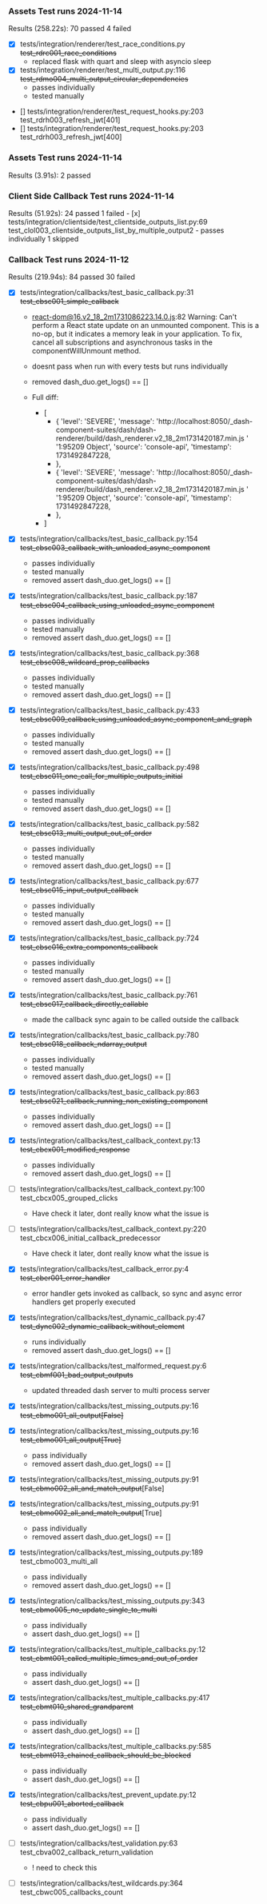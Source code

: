 ### Assets Test runs 2024-11-14
Results (258.22s):
70 passed
4 failed
  - [x] tests/integration/renderer/test_race_conditions.py ~~test_rdrc001_race_conditions~~
    - replaced flask with quart and sleep with asyncio sleep
  - [x] tests/integration/renderer/test_multi_output.py:116 ~~test_rdmo004_multi_output_circular_dependencies~~
    - passes individually 
    - tested manually
  - [] tests/integration/renderer/test_request_hooks.py:203 test_rdrh003_refresh_jwt[401]
  - [] tests/integration/renderer/test_request_hooks.py:203 test_rdrh003_refresh_jwt[400]

### Assets Test runs 2024-11-14
Results (3.91s):
  2 passed

### Client Side Callback Test runs 2024-11-14
Results (51.92s):
24 passed
  1 failed
    - [x] tests/integration/clientside/test_clientside_outputs_list.py:69 test_clol003_clientside_outputs_list_by_multiple_output2
      - passes individually
  1 skipped


### Callback Test runs 2024-11-12

Results (219.94s):
84 passed
30 failed
  - [x] tests/integration/callbacks/test_basic_callback.py:31 ~~test_cbsc001_simple_callback~~ 
    - react-dom@16.v2_18_2m1731086223.14.0.js:82 Warning: Can't perform a React state update on an unmounted component. This is a no-op, but it indicates a memory leak in your application. To fix, cancel all subscriptions and asynchronous tasks in the componentWillUnmount method.

    - doesnt pass when run with every tests but runs individually

    - removed dash_duo.get_logs() == [] 

    - Full diff:

        - [
            + {
                'level': 'SEVERE',
                'message': 'http://localhost:8050/_dash-component-suites/dash/dash-renderer/build/dash_renderer.v2_18_2m1731420187.min.js '
                 '1:95209 Object',
                 'source': 'console-api',
                 'timestamp': 1731492847228,
            + },
            + {
                 'level': 'SEVERE',
                 'message': 'http://localhost:8050/_dash-component-suites/dash/dash-renderer/build/dash_renderer.v2_18_2m1731420187.min.js '
                '1:95209 Object',
                'source': 'console-api',
                'timestamp': 1731492847228,
            + },
        + ]

  - [x] tests/integration/callbacks/test_basic_callback.py:154 ~~test_cbsc003_callback_with_unloaded_async_component~~
    - passes individually 
    - tested manually
    - removed assert dash_duo.get_logs() == []
  - [x] tests/integration/callbacks/test_basic_callback.py:187 ~~test_cbsc004_callback_using_unloaded_async_component~~
    - passes individually 
    - tested manually
    - removed assert dash_duo.get_logs() == []
  - [x] tests/integration/callbacks/test_basic_callback.py:368 ~~test_cbsc008_wildcard_prop_callbacks~~
    - passes individually 
    - tested manually
    - removed assert dash_duo.get_logs() == []
  - [x] tests/integration/callbacks/test_basic_callback.py:433 ~~test_cbsc009_callback_using_unloaded_async_component_and_graph~~
    - passes individually 
    - tested manually
    - removed assert dash_duo.get_logs() == [] 
  - [x] tests/integration/callbacks/test_basic_callback.py:498 ~~test_cbsc011_one_call_for_multiple_outputs_initial~~
    - passes individually 
    - tested manually
    - removed assert dash_duo.get_logs() == [] 
  - [x] tests/integration/callbacks/test_basic_callback.py:582 ~~test_cbsc013_multi_output_out_of_order~~
    - passes individually 
    - tested manually
    - removed assert dash_duo.get_logs() == [] 
  - [x] tests/integration/callbacks/test_basic_callback.py:677 ~~test_cbsc015_input_output_callback~~
    - passes individually 
    - tested manually
    - removed assert dash_duo.get_logs() == [] 
  - [x] tests/integration/callbacks/test_basic_callback.py:724 ~~test_cbsc016_extra_components_callback~~
    - passes individually 
    - tested manually
    - removed assert dash_duo.get_logs() == [] 
  - [x] tests/integration/callbacks/test_basic_callback.py:761 ~~test_cbsc017_callback_directly_callable~~
    - made the callback sync again to be called outside the callback
  - [x] tests/integration/callbacks/test_basic_callback.py:780 ~~test_cbsc018_callback_ndarray_output~~
    - passes individually 
    - tested manually
    - removed assert dash_duo.get_logs() == [] 
  - [x] tests/integration/callbacks/test_basic_callback.py:863 ~~test_cbsc021_callback_running_non_existing_component~~
    - passes individually
    - removed assert dash_duo.get_logs() == [] 
  - [x] tests/integration/callbacks/test_callback_context.py:13 ~~test_cbcx001_modified_response~~
    - passes individually
    - removed assert dash_duo.get_logs() == [] 
  - [ ] tests/integration/callbacks/test_callback_context.py:100 test_cbcx005_grouped_clicks
    - Have check it later, dont really know what the issue is 
  - [ ] tests/integration/callbacks/test_callback_context.py:220 test_cbcx006_initial_callback_predecessor
    - Have check it later, dont really know what the issue is 
  - [x] tests/integration/callbacks/test_callback_error.py:4 ~~test_cber001_error_handler~~
    - error handler gets invoked as callback, so sync and async error handlers get properly executed 
  - [x] tests/integration/callbacks/test_dynamic_callback.py:47 ~~test_dync002_dynamic_callback_without_element~~
    - runs individually
    - removed assert dash_duo.get_logs() == [] 
  - [x] tests/integration/callbacks/test_malformed_request.py:6 ~~test_cbmf001_bad_output_outputs~~
    - updated threaded dash server to multi process server
  - [x] tests/integration/callbacks/test_missing_outputs.py:16 ~~test_cbmo001_all_output[False]~~
  - [x] tests/integration/callbacks/test_missing_outputs.py:16 ~~test_cbmo001_all_output[True]~~
    - pass individually
    - removed assert dash_duo.get_logs() == [] 
  - [x] tests/integration/callbacks/test_missing_outputs.py:91 ~~test_cbmo002_all_and_match_output~~[False]
  - [x] tests/integration/callbacks/test_missing_outputs.py:91 ~~test_cbmo002_all_and_match_output~~[True]
    - pass individually
    - removed assert dash_duo.get_logs() == [] 
  - [x] tests/integration/callbacks/test_missing_outputs.py:189 test_cbmo003_multi_all
    - pass individually
    - removed assert dash_duo.get_logs() == [] 
  - [x] tests/integration/callbacks/test_missing_outputs.py:343 ~~test_cbmo005_no_update_single_to_multi~~
    - pass individually
    - assert dash_duo.get_logs() == []
  - [x] tests/integration/callbacks/test_multiple_callbacks.py:12 ~~test_cbmt001_called_multiple_times_and_out_of_order~~
    - pass individually
    - assert dash_duo.get_logs() == []
  - [x] tests/integration/callbacks/test_multiple_callbacks.py:417 ~~test_cbmt010_shared_grandparent~~
    - pass individually
    - assert dash_duo.get_logs() == []
  - [x] tests/integration/callbacks/test_multiple_callbacks.py:585 ~~test_cbmt013_chained_callback_should_be_blocked~~
    - pass individually
    - assert dash_duo.get_logs() == []
  - [x] tests/integration/callbacks/test_prevent_update.py:12 ~~test_cbpu001_aborted_callback~~
    - pass individually
    - assert dash_duo.get_logs() == []
  - [ ] tests/integration/callbacks/test_validation.py:63 test_cbva002_callback_return_validation
    - ! need to check this 
  - [ ] tests/integration/callbacks/test_wildcards.py:364 test_cbwc005_callbacks_count